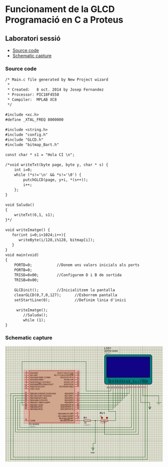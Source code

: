 # Funcionament de la GLCD Programació en C a Proteus

## Laboratori sessió
- [Source code](#source-code)
- [Schematic capture](#schematic-capture)

### Source code

```
/* Main.c file generated by New Project wizard
 *
 * Created:   8 oct. 2014 by Josep Fernandez
 * Processor: PIC18F4550
 * Compiler:  MPLAB XC8
 */

#include <xc.h>
#define _XTAL_FREQ 8000000  

#include <string.h>
#include "config.h"
#include "GLCD.h"
#include "bitmap_Bart.h"

const char * s1 = "Hola CI \n";

/*void writeTxt(byte page, byte y, char * s) {
	int i=0;
	while (*s!='\n' && *s!='\0') { 
		putchGLCD(page, y+i, *(s++));
		i++;
	};
}	

void Saluda()
{
	writeTxt(6,1, s1);
}*/

void writeImatge() {
   for(int i=0;i<1024;i++){
      writeByte(i/128,i%128, bitmap[i]);
   }
}
void main(void)
{
	PORTD=0; 		   //Donem uns valors inicials als ports
	PORTB=0;  
	TRISD=0x00;		   //Configurem D i B de sortida
	TRISB=0x00;
    
	GLCDinit();		   //Inicialitzem la pantalla
	clearGLCD(0,7,0,127);      //Esborrem pantalla
	setStartLine(0);           //Definim linia d'inici
   
	 writeImatge();
        //Saluda();
        while (1);
}
```

### Schematic capture

![Screenshot](https://github.com/dumitrux/CI-FIB/blob/master/L4/GLCD.jpg)
